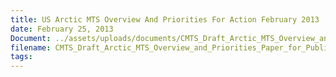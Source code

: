 ```yaml
---
title: US Arctic MTS Overview And Priorities For Action February 2013
date: February 25, 2013
Document: ../assets/uploads/documents/CMTS_Draft_Arctic_MTS_Overview_and_Priorities_Paper_for_Public_Comment-Feb2013(Accessible).pdf
filename: CMTS_Draft_Arctic_MTS_Overview_and_Priorities_Paper_for_Public_Comment-Feb2013(Accessible).pdf
tags:
---
```

